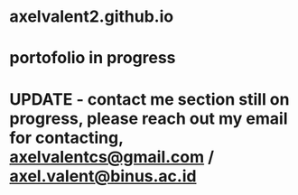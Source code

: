 # axelvalent2.github.io
# portofolio in progress
# UPDATE - contact me section still on progress, please reach out my email for contacting, axelvalentcs@gmail.com / axel.valent@binus.ac.id
